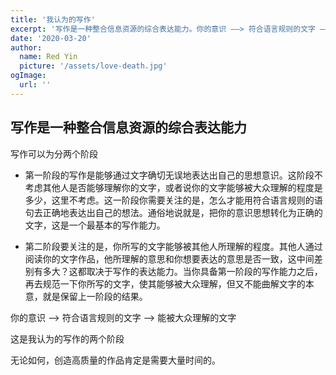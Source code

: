 ```yaml
---
title: '我认为的写作'
excerpt: '写作是一种整合信息资源的综合表达能力。你的意识 ——> 符合语言规则的文字 ——> 能被大众理解的文字'
date: '2020-03-20'
author:
  name: Red Yin
  picture: '/assets/love-death.jpg'
ogImage:
  url: ''
---
```


## 写作是一种整合信息资源的综合表达能力

写作可以为分两个阶段

- 第一阶段的写作是能够通过文字确切无误地表达出自己的思想意识。这阶段不考虑其他人是否能够理解你的文字，或者说你的文字能够被大众理解的程度是多少，这里不考虑。这一阶段你需要关注的是，怎么才能用符合语言规则的语句去正确地表达出自己的想法。通俗地说就是，把你的意识思想转化为正确的文字，这是一个最基本的写作能力。

- 第二阶段要关注的是，你所写的文字能够被其他人所理解的程度。其他人通过阅读你的文字作品，他所理解的意思和你想要表达的意思是否一致，这中间差别有多大？这都取决于写作的表达能力。当你具备第一阶段的写作能力之后，再去规范一下你所写的文字，使其能够被大众理解，但又不能曲解文字的本意，就是保留上一阶段的结果。

你的意识 ——> 符合语言规则的文字 ——> 能被大众理解的文字

这是我认为的写作的两个阶段

无论如何，创造高质量的作品肯定是需要大量时间的。
